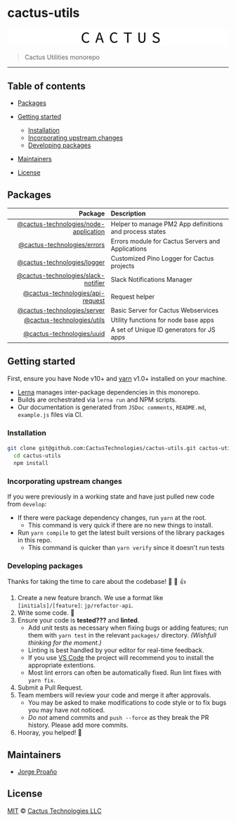 # cactus-utils

![hero](assets/cactus-hero.png)

> Cactus Utilities monorepo

---

## Table of contents

- [Packages](#packages)

- [Getting started](#getting-started)

  - [Installation](#installation)
  - [Incorporating upstream changes](#incorporating-upstream-changes)
  - [Developing packages](#developing-packages)

- [Maintainers](#maintainers)

- [License](#license)

## Packages

|                                                                Package | Description                                             |
| ---------------------------------------------------------------------: | :------------------------------------------------------ |
| [@cactus-technologies/node-application](./packages/application#readme) | Helper to manage PM2 App definitions and process states |
|                [@cactus-technologies/errors](./packages/errors#readme) | Errors module for Cactus Servers and Applications       |
|                [@cactus-technologies/logger](./packages/logger#readme) | Customized Pino Logger for Cactus projects              |
|      [@cactus-technologies/slack-notifier](./packages/notifier#readme) | Slack Notifications Manager                             |
|          [@cactus-technologies/api-request](./packages/request#readme) | Request helper                                          |
|                [@cactus-technologies/server](./packages/server#readme) | Basic Server for Cactus Webservices                     |
|                  [@cactus-technologies/utils](./packages/utils#readme) | Utility functions for node base apps                    |
|                    [@cactus-technologies/uuid](./packages/uuid#readme) | A set of Unique ID generators for JS apps               |

## Getting started

First, ensure you have Node v10+ and [yarn](https://yarnpkg.com) v1.0+ installed on your machine.

- [Lerna](https://lernajs.io/) manages inter-package dependencies in this monorepo.
- Builds are orchestrated via `lerna run` and NPM scripts.
- Our documentation is generated from `JSDoc comments`, `README.md`, `example.js` files via CI.

### Installation

```sh
git clone git@github.com:CactusTechnologies/cactus-utils.git cactus-utils
  cd cactus-utils
  npm install
```

### Incorporating upstream changes

If you were previously in a working state and have just pulled new code from `develop`:

- If there were package dependency changes, run `yarn` at the root.
  - This command is very quick if there are no new things to install.
- Run `yarn compile` to get the latest built versions of the library packages in this repo.
  - This command is quicker than `yarn verify` since it doesn't run tests

### Developing packages

Thanks for taking the time to care about the codebase! :tada: :confetti_ball: :+1:

1.  Create a new feature branch. We use a format like `[initials]/[feature]`: `jp/refactor-api`.
2.  Write some code. :hammer:
3.  Ensure your code is **tested???** and **linted**.
    - Add unit tests as necessary when fixing bugs or adding features; run them with `yarn test`
      in the relevant `packages/` directory. _(Wishfull thinking for the moment.)_
    - Linting is best handled by your editor for real-time feedback.
    - If you use [VS Code](https://code.visualstudio.com/) the project will recommend you to install the appropriate extentions.
    - Most lint errors can often be automatically fixed. Run lint fixes with `yarn fix`.
4.  Submit a Pull Request.
5.  Team members will review your code and merge it after approvals.
    - You may be asked to make modifications to code style or to fix bugs you may have not noticed.
    - _Do not_ amend commits and `push --force` as they break the PR history. Please add more commits.
6.  Hooray, you helped! :tophat:

## Maintainers

- [Jorge Proaño](mailto:jorge@cactus.is)

## License

[MIT](LICENSE) © [Cactus Technologies LLC](http://www.cactus.is)
